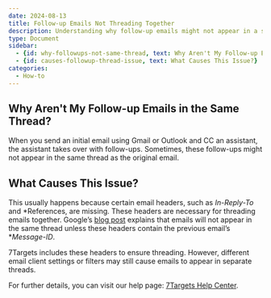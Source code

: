 ```yaml
---
date: 2024-08-13
title: Follow-up Emails Not Threading Together
description: Understanding why follow-up emails might not appear in a single thread when CCing an assistant.
type: Document
sidebar:
  - {id: why-followups-not-same-thread, text: Why Aren't My Follow-up Emails in the Same Thread?}
  - {id: causes-followup-thread-issue, text: What Causes This Issue?}
categories:
  - How-to
---
```


## Why Aren't My Follow-up Emails in the Same Thread?

When you send an initial email using Gmail or Outlook and CC an assistant, the assistant takes over with follow-ups. Sometimes, these follow-ups might not appear in the same thread as the original email.

## What Causes This Issue?

This usually happens because certain email headers, such as *In-Reply-To* and *References, are missing. These headers are necessary for threading emails together. Google’s [blog post](https://workspaceupdates.googleblog.com/2019/03/threading-changes-in-gmail-conversation-view.html) explains that emails will not appear in the same thread unless these headers contain the previous email’s **Message-ID*.

7Targets includes these headers to ensure threading. However, different email client settings or filters may still cause emails to appear in separate threads.

For further details, you can visit our help page: [7Targets Help Center](https://help.7targets.com).